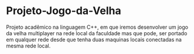 # Projeto-Jogo-da-Velha
Projeto acadêmico na linguagem C++, em que iremos desenvolver um jogo da velha multiplayer na rede local da faculdade mas que pode, ser portado em qualquer rede desde que tenha duas maquinas locais conectadas na mesma rede local.
